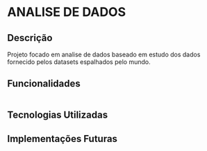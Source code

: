 # ANALISE DE DADOS

## Descrição
Projeto focado em analise de dados baseado em estudo dos dados fornecido pelos datasets espalhados pelo mundo.

## Funcionalidades
![]()


## Tecnologias Utilizadas

## Implementações Futuras


